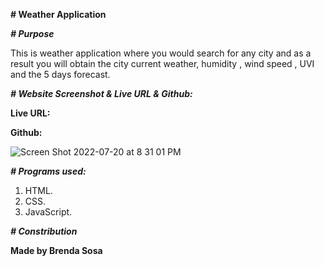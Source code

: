 
**# Weather Application**

***# Purpose***

This is weather application where you would search for any city and as a result you will obtain the city current weather, humidity , wind speed , UVI and the 5 days forecast.

***# Website Screenshot & Live URL & Github:***

**Live URL:**

**Github:**

![Screen Shot 2022-07-20 at 8 31 01 PM](https://user-images.githubusercontent.com/106204413/180203942-8b0906cf-cc21-46f8-83be-f2a707e351a1.png)

***# Programs used:***

1. HTML.
2. CSS.
3. JavaScript.

***# Constribution***

**Made by Brenda Sosa**
